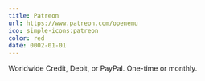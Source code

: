 ```yaml
---
title: Patreon
url: https://www.patreon.com/openemu
ico: simple-icons:patreon
color: red
date: 0002-01-01
---
```


Worldwide Credit, Debit, or PayPal. One-time or monthly.